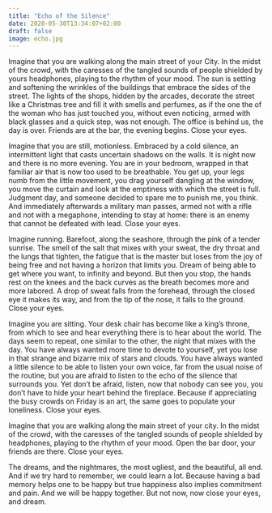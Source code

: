 ```yaml
---
title: "Echo of the Silence"
date: 2020-05-30T13:34:07+02:00
draft: false
image: echo.jpg
---
```


Imagine that you are walking along the main street of your City. In the midst of the crowd, with the caresses of the tangled sounds of people shielded by yours headphones, playing to the rhythm of your mood. The sun is setting and softening the wrinkles of the buildings that embrace the sides of the street. The lights of the shops, hidden by the arcades, decorate the street like a Christmas tree and fill it with smells and perfumes, as if the one the of the woman who has just touched you, without even noticing, armed with black glasses and a quick step, was not enough.
The office is behind us, the day is over. Friends are at the bar, the evening begins.
Close your eyes.

Imagine that you are still, motionless. Embraced by a cold silence, an intermittent light that casts uncertain shadows on the walls. It is night now and there is no more evening. You are in your bedroom, wrapped in that familiar air that is now too used to be breathable. You get up, your legs numb from the little movement, you drag yourself dangling at the window, you move the curtain and look at the emptiness with which the street is full. Judgment day, and someone decided to spare me to punish me, you think. And immediately afterwards a military man passes, armed not with a rifle and not with a megaphone, intending to stay at home: there is an enemy that cannot be defeated with lead.
Close your eyes.

Imagine running. Barefoot, along the seashore, through the pink of a tender sunrise. The smell of the salt that mixes with your sweat, the dry throat and the lungs that tighten, the fatigue that is the master but loses from the joy of being free and not having a horizon that limits you. Dream of being able to get where you want, to infinity and beyond. But then you stop, the hands rest on the knees and the back curves as the breath becomes more and more labored. A drop of sweat falls from the forehead, through the closed eye it makes its way, and from the tip of the nose, it falls to the ground.
Close your eyes.

Imagine you are sitting. Your desk chair has become like a king’s throne, from which to see and hear everything there is to hear about the world. The days seem to repeat, one similar to the other, the night that mixes with the day. You have always wanted more time to devote to yourself, yet you lose in that strange and bizarre mix of stars and clouds. You have always wanted a little silence to be able to listen your own voice, far from the usual noise of the routine, but you are afraid to listen to the echo of the silence that surrounds you. Yet don’t be afraid, listen, now that nobody can see you, you don’t have to hide your heart behind the fireplace. Because if appreciating the busy crowds on Friday is an art, the same goes to populate your loneliness.
Close your eyes.

Imagine that you are walking along the main street of your city. In the midst of the crowd, with the caresses of the tangled sounds of people shielded by headphones, playing to the rhythm of your mood. Open the bar door, your friends are there.
Close your eyes.

The dreams, and the nightmares, the most ugliest, and the beautiful, all end. And if we try hard to remember, we could learn a lot. Because having a bad memory helps one to be happy but true happiness also implies commitment and pain. And we will be happy together.
But not now, now close your eyes, and dream.
